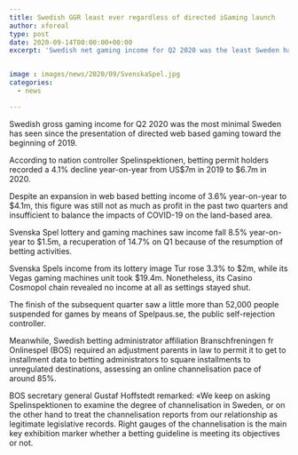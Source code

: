 ```yaml
---
title: Swedish GGR least ever regardless of directed iGaming launch
author: xforeal 
type: post
date: 2020-09-14T00:00:00+00:00
excerpt: 'Swedish net gaming income for Q2 2020 was the least Sweden has seen since the presentation of controlled web based gaming toward the beginning of 2019 '


image : images/news/2020/09/SvenskaSpel.jpg
categories:
  - news

---
```

Swedish gross gaming income for Q2 2020 was the most minimal Sweden has seen since the presentation of directed web based gaming toward the beginning of 2019. 

According to nation controller Spelinspektionen, betting permit holders recorded a 4.1&percnt; decline year-on-year from US$7m in 2019 to $6.7m in 2020. 

Despite an expansion in web based betting income of 3.6&percnt; year-on-year to $4.1m, this figure was still not as much as profit in the past two quarters and insufficient to balance the impacts of COVID-19 on the land-based area. 

Svenska Spel lottery and gaming machines saw income fall 8.5&percnt; year-on-year to $1.5m, a recuperation of 14.7&percnt; on Q1 because of the resumption of betting activities. 

Svenska Spels income from its lottery image Tur rose 3.3&percnt; to $2m, while its Vegas gaming machines unit took $19.4m. Nonetheless, its Casino Cosmopol chain revealed no income at all as settings stayed shut. 

The finish of the subsequent quarter saw a little more than 52,000 people suspended for games by means of Spelpaus.se, the public self-rejection controller. 

Meanwhile, Swedish betting administrator affiliation Branschfreningen fr Onlinespel (BOS) required an adjustment parents in law to permit it to get to installment data to betting administrators to square installments to unregulated destinations, assessing an online channelisation pace of around 85&percnt;. 

BOS secretary general Gustaf Hoffstedt remarked: &#171;We keep on asking Spelinspektionen to examine the degree of channelisation in Sweden, or on the other hand to treat the channelisation reports from our relationship as legitimate legislative records. Right gauges of the channelisation is the main key exhibition marker whether a betting guideline is meeting its objectives or not.
